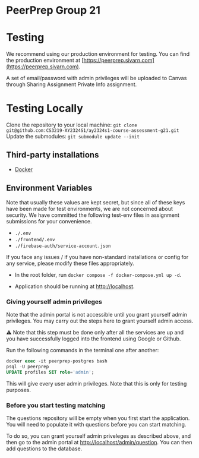 # PeerPrep Group 21

# Testing

We recommend using our production environment for testing. You can find the production environment at [https://peerprep.sivarn.com](https://peerprep.sivarn.com).

A set of email/password with admin privileges will be uploaded to Canvas through Sharing Assignment Private Info assignment.

# Testing Locally

Clone the repository to your local machine: `git clone git@github.com:CS3219-AY2324S1/ay2324s1-course-assessment-g21.git`
Update the submodules: `git submodule update --init`

## Third-party installations

- [Docker](https://docs.docker.com/get-docker/)

## Environment Variables

Note that usually these values are kept secret, but since all of these keys have been made for test environments, we are not concerned about security. We have committed the following test-env files in assignment submissions for your convenience.

- `./.env`
- `./frontend/.env`
- `./firebase-auth/service-account.json`

If you face any issues / if you have non-standard installations or config for any service, please modify these files appropriately.

- In the root folder, run `docker compose -f docker-compose.yml up -d`.

- Application should be running at [http://localhost](http://localhost).

### Giving yourself admin privileges

Note that the admin portal is not accessible until you grant yourself admin privileges. You may carry out the steps here to grant yourself admin access.

:warning: Note that this step must be done only after all the services are up and you have successfully logged into the frontend using Google or Github.

Run the following commands in the terminal one after another:

```sql
docker exec -it peerprep-postgres bash
psql -U peerprep
UPDATE profiles SET role='admin';
```

This will give every user admin privileges. Note that this is only for testing purposes.

### Before you start testing matching

The questions repository will be empty when you first start the application. You will need to populate it with questions before you can start matching.

To do so, you can grant yourself admin priveleges as described above, and then go to the admin portal at [http://localhost/admin/question](http://localhost/admin/question). You can then add questions to the database.
